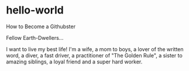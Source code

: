 # hello-world
How to Become a Githubster

Fellow Earth-Dwellers...

I want to live my best life!  I'm a wife, a mom to boys, a lover of the written word, a diver, a fast driver, a practitioner of "The Golden Rule", a sister to amazing siblings, a loyal friend and a super hard worker.
